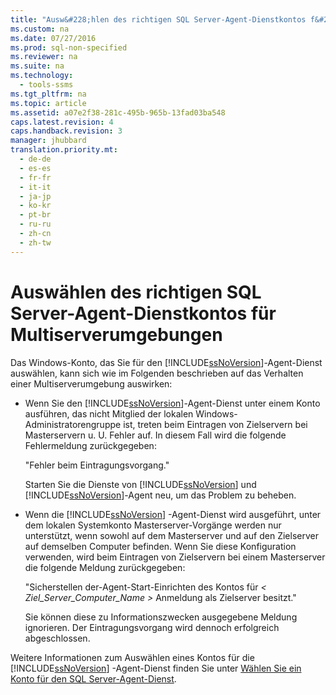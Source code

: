 ```yaml
---
title: "Ausw&#228;hlen des richtigen SQL Server-Agent-Dienstkontos f&#252;r Multiserverumgebungen"
ms.custom: na
ms.date: 07/27/2016
ms.prod: sql-non-specified
ms.reviewer: na
ms.suite: na
ms.technology: 
  - tools-ssms
ms.tgt_pltfrm: na
ms.topic: article
ms.assetid: a07e2f38-281c-495b-965b-13fad03ba548
caps.latest.revision: 4
caps.handback.revision: 3
manager: jhubbard
translation.priority.mt: 
  - de-de
  - es-es
  - fr-fr
  - it-it
  - ja-jp
  - ko-kr
  - pt-br
  - ru-ru
  - zh-cn
  - zh-tw
---
```

# Ausw&#228;hlen des richtigen SQL Server-Agent-Dienstkontos f&#252;r Multiserverumgebungen
Das Windows-Konto, das Sie für den [!INCLUDE[ssNoVersion](../content/includes/ssNoVersion_md.md)]-Agent-Dienst auswählen, kann sich wie im Folgenden beschrieben auf das Verhalten einer Multiserverumgebung auswirken:  
  
-   Wenn Sie den [!INCLUDE[ssNoVersion](../content/includes/ssNoVersion_md.md)]-Agent-Dienst unter einem Konto ausführen, das nicht Mitglied der lokalen Windows-Administratorengruppe ist, treten beim Eintragen von Zielservern bei Masterservern u. U. Fehler auf. In diesem Fall wird die folgende Fehlermeldung zurückgegeben:  
  
    "Fehler beim Eintragungsvorgang."  
  
    Starten Sie die Dienste von [!INCLUDE[ssNoVersion](../content/includes/ssNoVersion_md.md)] und [!INCLUDE[ssNoVersion](../content/includes/ssNoVersion_md.md)]-Agent neu, um das Problem zu beheben.  
  
-   Wenn die [!INCLUDE[ssNoVersion](../content/includes/ssNoVersion_md.md)] -Agent-Dienst wird ausgeführt, unter dem lokalen Systemkonto Masterserver\-Vorgänge werden nur unterstützt, wenn sowohl auf dem Masterserver und auf den Zielserver auf demselben Computer befinden. Wenn Sie diese Konfiguration verwenden, wird beim Eintragen von Zielservern bei einem Masterserver die folgende Meldung zurückgegeben:  
  
    "Sicherstellen der-Agent-Start\-Einrichten des Kontos für *< Ziel\_Server\_Computer\_Name >* Anmeldung als Zielserver besitzt."  
  
    Sie können diese zu Informationszwecken ausgegebene Meldung ignorieren. Der Eintragungsvorgang wird dennoch erfolgreich abgeschlossen.  
  
Weitere Informationen zum Auswählen eines Kontos für die [!INCLUDE[ssNoVersion](../content/includes/ssNoVersion_md.md)] -Agent-Dienst finden Sie unter [Wählen Sie ein Konto für den SQL Server-Agent-Dienst](../content/Select-an-Account-for-the-SQL-Server-Agent-Service.md).  
  
